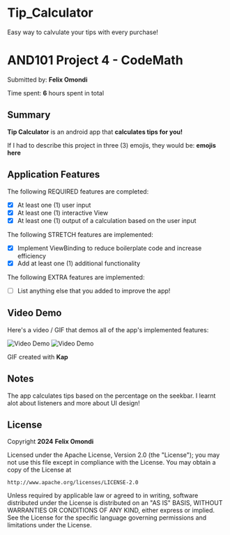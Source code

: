 # Tip_Calculator
 Easy way to calvulate your tips with every purchase!

 # AND101 Project 4 - CodeMath

Submitted by: **Felix Omondi**

Time spent: **6** hours spent in total

## Summary

**Tip Calculator** is an android app that **calculates tips for you!**

If I had to describe this project in three (3) emojis, they would be: **emojis here**

## Application Features

<!-- (This is a comment) Please be sure to change the [ ] to [x] for any features you completed.  If a feature is not checked [x], you might miss the points for that item! -->

The following REQUIRED features are completed:

- [X] At least one (1) user input
- [X] At least one (1) interactive View
- [X] At least one (1) output of a calculation based on the user input

The following STRETCH features are implemented:

- [X] Implement ViewBinding to reduce boilerplate code and increase efficiency
- [X] Add at least one (1) additional functionality

The following EXTRA features are implemented:

- [ ] List anything else that you added to improve the app!

## Video Demo

Here's a video / GIF that demos all of the app's implemented features:

<img src='https://submissions.us-east-1.linodeobjects.com/and101/BlM-B1CB.gif' title='Video Demo' width='' alt='Video Demo' />
<img src='http://i.imgur.com/[link/to/your/gif/file.gif](https://submissions.us-east-1.linodeobjects.com/and101/BlM-B1CB.gif)' title='Video Demo' width='' alt='Video Demo' />

GIF created with **Kap**

<!-- Recommended tools:
- [Kap](https://getkap.co/) for macOS
- [ScreenToGif](https://www.screentogif.com/) for Windows
- [peek](https://github.com/phw/peek) for Linux. -->

## Notes
The app calculates tips based on the percentage on the seekbar. 
I learnt alot about listeners and more about UI design!

## License

Copyright **2024** **Felix Omondi**

Licensed under the Apache License, Version 2.0 (the "License");
you may not use this file except in compliance with the License.
You may obtain a copy of the License at

    http://www.apache.org/licenses/LICENSE-2.0

Unless required by applicable law or agreed to in writing, software
distributed under the License is distributed on an "AS IS" BASIS,
WITHOUT WARRANTIES OR CONDITIONS OF ANY KIND, either express or implied.
See the License for the specific language governing permissions and
limitations under the License.
